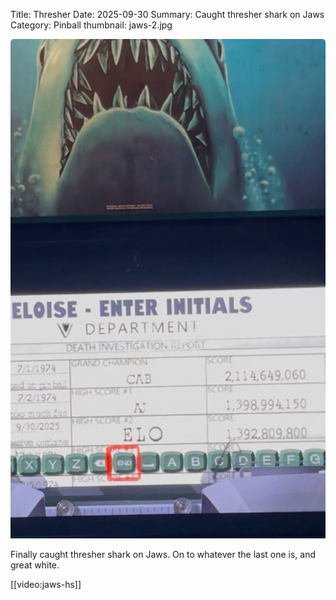 Title: Thresher
Date: 2025-09-30
Summary: Caught thresher shark on Jaws
Category: Pinball
thumbnail: jaws-2.jpg

![Thresher shark caught on Jaws](../media/jaws-2.jpg)

Finally caught thresher shark on Jaws. On to whatever the last one is, and great white.

[[video:jaws-hs]]
